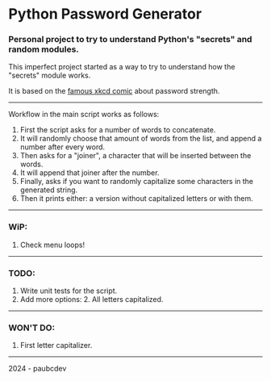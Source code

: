 # Python Password Generator

### Personal project to try to understand Python's "secrets" and random modules.
This imperfect project started as a way to try to understand how the "secrets" module works.

It is based on the [famous xkcd comic](https://xkcd.com/936/) about password strength.

---

Workflow in the main script works as follows:
1. First the script asks for a number of words to concatenate.
2. It will randomly choose that amount of words from the list, and append a number after every word.
3. Then asks for a "joiner", a character that will be inserted between the words.
4. It will append that joiner after the number.
5. Finally, asks if you want to randomly capitalize some characters in the generated string.
6. Then it prints either: a version without capitalized letters or with them.

---
 
### WiP:
1. Check menu loops!

---

### TODO:
1. Write unit tests for the script.
2. Add more options:
   2. All letters capitalized.

---

### WON'T DO:
1. First letter capitalizer.

---
2024 - paubcdev